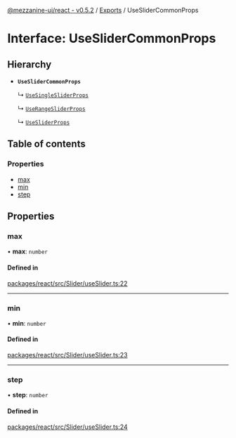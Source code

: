 [@mezzanine-ui/react - v0.5.2](../README.md) / [Exports](../modules.md) / UseSliderCommonProps

# Interface: UseSliderCommonProps

## Hierarchy

- **`UseSliderCommonProps`**

  ↳ [`UseSingleSliderProps`](usesinglesliderprops.md)

  ↳ [`UseRangeSliderProps`](userangesliderprops.md)

  ↳ [`UseSliderProps`](usesliderprops.md)

## Table of contents

### Properties

- [max](useslidercommonprops.md#max)
- [min](useslidercommonprops.md#min)
- [step](useslidercommonprops.md#step)

## Properties

### max

• **max**: `number`

#### Defined in

[packages/react/src/Slider/useSlider.ts:22](https://github.com/Mezzanine-UI/mezzanine/blob/83e0173/packages/react/src/Slider/useSlider.ts#L22)

___

### min

• **min**: `number`

#### Defined in

[packages/react/src/Slider/useSlider.ts:23](https://github.com/Mezzanine-UI/mezzanine/blob/83e0173/packages/react/src/Slider/useSlider.ts#L23)

___

### step

• **step**: `number`

#### Defined in

[packages/react/src/Slider/useSlider.ts:24](https://github.com/Mezzanine-UI/mezzanine/blob/83e0173/packages/react/src/Slider/useSlider.ts#L24)
